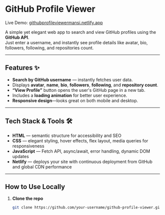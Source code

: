 # GitHub Profile Viewer

Live Demo: [githubprofileviewermansi.netlify.app](https://githubprofileviewermansi.netlify.app)

A simple yet elegant web app to search and view GitHub profiles using the **GitHub API**.  
Just enter a username, and instantly see profile details like avatar, bio, followers, following, and repositories count.  

---

##  Features ✨

- **Search by GitHub username** — instantly fetches user data.
- Displays **avatar**, **name**, **bio**, **followers**, **following**, and **repository count**.
- **“View Profile”** button opens the user's GitHub page in a new tab.
- Includes a **loading animation** for better user experience.
- **Responsive design**—looks great on both mobile and desktop.

---

##  Tech Stack & Tools  🛠️

- **HTML** — semantic structure for accessibility and SEO  
- **CSS** — elegant styling, hover effects, flex layout, media queries for responsiveness  
- **JavaScript** — Fetch API, async/await, error handling, dynamic DOM updates  
- **Netlify** — deploys your site with continuous deployment from GitHub and global CDN performance

---

##  How to Use Locally

1. **Clone the repo**  
   ```bash
   git clone https://github.com/your-username/github-profile-viewer.git
